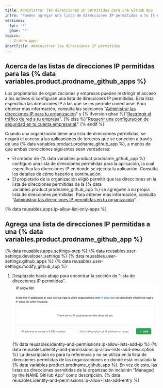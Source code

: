 ```yaml
---
title: Administrar las direcciones IP permitidas para una GitHub App
intro: 'Puedes agregar una lista de direcciones IP permitidas a tu {% data variables.product.prodname_github_app %} para prevenir que se bloquee con la lista de direcciones permitidas propia de la organización.'
versions:
  fpt: '*'
  ghae: '*'
topics:
  - GitHub Apps
shortTitle: Administrar las direcciones IP permitidas
---
```


## Acerca de las listas de direcciones IP permitidas para las {% data variables.product.prodname_github_apps %}

Los propietarios de organizaciones y empresas pueden restringir el acceso a los activos si configuran una lista de direcciones IP permitidas. Esta lista especifica las direcciones IP a las que se les permite conectarse. Para obtener más información, consulta las secciones "[Administrar las direcciones IP para tu organización](/organizations/keeping-your-organization-secure/managing-allowed-ip-addresses-for-your-organization#enabling-allowed-ip-addresses)" y {% ifversion ghae %}"[Restringir el tráfico de red a tu empresa](/admin/configuration/configuring-your-enterprise/restricting-network-traffic-to-your-enterprise)". {% else %}"[Requerir una configuración de seguridad en tu cuenta empresarial](/github/setting-up-and-managing-your-enterprise/setting-policies-for-organizations-in-your-enterprise-account/enforcing-security-settings-in-your-enterprise-account#managing-allowed-ip-addresses-for-organizations-in-your-enterprise-account)." {% endif %}

Cuando una organización tiene una lista de direcciones permitidas, se negará el acceso a las aplicaciones de terceros que se conecten a través de una {% data variables.product.prodname_github_app %}, a menos de que ambas condiciones siguientes sean verdaderas:

* El creador de {% data variables.product.prodname_github_app %} configuró una lista de direcciones permitidas para la aplicación, la cual especifica las direcciones IP en donde se ejecuta la aplicación. Consulta los detalles de cómo hacerlo a continuación.
* El propietario de la organización eligió permitir que las direcciones en la lista de direcciones permitidas de la {% data variables.product.prodname_github_app %} se agreguen a su propia lista de direcciones permitidas. Para obtener más información, consulta "[Administrar las direcciones IP permitidas en tu organización](/organizations/keeping-your-organization-secure/managing-allowed-ip-addresses-for-your-organization#allowing-access-by-github-apps)".

{% data reusables.apps.ip-allow-list-only-apps %}

## Agrega una lista de direcciones IP permitidas a una {% data variables.product.prodname_github_app %}

{% data reusables.apps.settings-step %}
{% data reusables.user-settings.developer_settings %}
{% data reusables.user-settings.github_apps %}
{% data reusables.user-settings.modify_github_app %}
1. Desplázate hacia abajo para encontrar la sección de "lista de direcciones IP permitidas". ![Sección de información básica para tu GitHub App](/assets/images/github-apps/github-apps-allow-list-empty.png)
{% data reusables.identity-and-permissions.ip-allow-lists-add-ip %}
{% data reusables.identity-and-permissions.ip-allow-lists-add-description %}
  La descripción es para tu referencia y no se utiliza en la lista de direcciones permitidas de las organizaciones en donde está instalada la {% data variables.product.prodname_github_app %}. En vez de esto, las listas de direcciones permitidas de la organización incluirán "Managed by the NAME GitHub App" como descripción.
{% data reusables.identity-and-permissions.ip-allow-lists-add-entry %}

